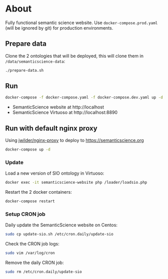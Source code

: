 # About

Fully functional semantic science website. Use `docker-compose.prod.yaml` (will be ignored by git) for production environments.

## Prepare data

Clone the 2 ontologies that will be deployed, this will clone them in `/data/semanticscience-data`:

```bash
./prepare-data.sh
```

## Run

```bash
docker-compose -f docker-compose.yaml -f docker-compose.dev.yaml up -d
```

* SemanticScience website at http://localhost
* SemanticScience Virtuoso at http://localhost:8890

## Run with default nginx proxy

Using [jwilder/nginx-proxy](https://github.com/nginx-proxy/nginx-proxy) to deploy to https://semanticscience.org

```bash
docker-compose up -d
```

### Update

Load a new version of SIO ontology in Virtuoso:

```bash
docker exec -it semanticscience-website php /loader/loadsio.php
```

Restart the 2 docker containers:

```bash
docker-compose restart
```

### Setup CRON job 

Daily update the SemanticScience website on Centos:

```bash
sudo cp update-sio.sh /etc/cron.daily/update-sio
```

Check the CRON job logs:

```bash
sudo vim /var/log/cron
```

Remove the daily CRON job:

```bash
sudo rm /etc/cron.daily/update-sio
```

